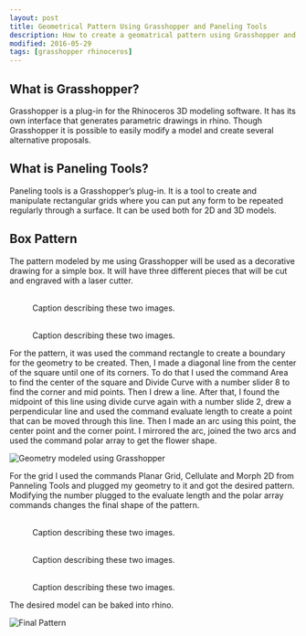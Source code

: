 ```yaml
---
layout: post
title: Geometrical Pattern Using Grasshopper and Paneling Tools
description: How to create a geomatrical pattern using Grasshopper and Paneling Tools
modified: 2016-05-29
tags: [grasshopper rhinoceros]
---
```

## What is Grasshopper?

Grasshopper is a plug-in for the Rhinoceros 3D modeling software. It has its own interface that generates parametric drawings in rhino. Though Grasshopper it is possible to easily modify a model and create several alternative proposals.

## What is Paneling Tools?

Paneling tools is a Grasshopper’s plug-in. It is a tool to create and manipulate rectangular grids where you can put any form to be repeated regularly through a surface. It can be used both for 2D and 3D models.

## Box Pattern

The pattern modeled by me using Grasshopper will be used as a decorative drawing for a simple box. It will have three different pieces that will be cut and engraved with a laser cutter.

<figure class="half">
	<img src="/images/box.jpg" alt="">
	<img src="/images/box2.jpg" alt="">
	<figcaption>Caption describing these two images.</figcaption>
</figure>
<figure class="half">
	<img src="/images/box3.jpg" alt="">
	<img src="/images/box4.jpg" alt="">
	<figcaption>Caption describing these two images.</figcaption>
</figure>

For the pattern, it was used the command rectangle to create a boundary for the geometry to be created. Then, I made a diagonal line from the center of the square until one of its corners. To do that I used the command Area to find the center of the square and Divide Curve with a number slider 8 to find the corner and mid points. Then I drew a line. After that, I found the midpoint of this line using divide curve again with a number slide 2, drew a perpendicular line and used the command evaluate length to create a point that can be moved through this line. Then I made an arc using this point, the center point and the corner point. I mirrored the arc, joined the two arcs and used the command polar array to get the flower shape.

![Geometry modeled using Grasshopper](/images/unit.jpg)

For the grid I used the commands Planar Grid, Cellulate and Morph 2D from Panneling Tools and plugged my geometry to it and got the desired pattern.
Modifying the number plugged to the evaluate length and the polar array commands changes the final shape of the pattern.

<figure class="half">
	<img src="/images/Pattern1.jpg" alt="">
	<img src="/images/pattern2.jpg" alt="">
	<figcaption>Caption describing these two images.</figcaption>
</figure>
<figure class="half">
	<img src="/images/pattern3.jpg" alt="">
	<img src="/images/pattern4.jpg" alt="">
	<figcaption>Caption describing these two images.</figcaption>
</figure>
<figure class="half">
	<img src="/images/pattern5.jpg" alt="">
	<img src="/images/pattern6.jpg" alt="">
	<figcaption>Caption describing these two images.</figcaption>
</figure>

The desired model can be baked into rhino.

![Final Pattern](/images/pattern.jpg)
